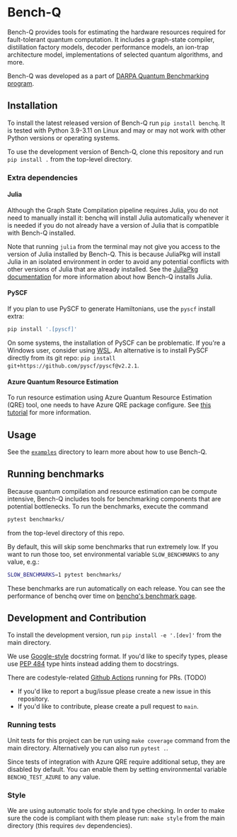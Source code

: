 # Bench-Q
Bench-Q provides tools for estimating the hardware resources required for fault-tolerant quantum computation. It includes a graph-state compiler, distillation factory models, decoder performance models, an ion-trap architecture model, implementations of selected quantum algorithms, and more.

Bench-Q was developed as a part of [DARPA Quantum Benchmarking program](https://www.darpa.mil/program/quantum-benchmarking).

## Installation

To install the latest released version of Bench-Q run `pip install benchq`.
It is tested with Python 3.9-3.11 on Linux and may or may not work with other Python versions or operating systems.

To use the development version of Bench-Q, clone this repository and run `pip install .` from the top-level directory.

### Extra dependencies

#### Julia
Although the Graph State Compilation pipeline requires Julia, you do not need to manually install it: benchq will install Julia automatically whenever it is needed if you do not already have a version of Julia that is compatible with Bench-Q installed.

Note that running `julia` from the terminal may not give you access to the version of Julia installed by Bench-Q. This is because JuliaPkg will install Julia in an isolated environment in order to avoid any potential conflicts with other versions of Julia that are already installed. See the [JuliaPkg documentation](https://github.com/JuliaPy/pyjuliapkg/blob/main/README.md) for more information about how Bench-Q installs Julia.

#### PySCF
If you plan to use PySCF to generate Hamiltonians, use the `pyscf` install extra:
```bash
pip install '.[pyscf]'
```

On some systems, the installation of PySCF can be problematic. If you're a Windows user, consider using [WSL](https://learn.microsoft.com/en-us/windows/wsl/install). An alternative is to install PySCF directly from its git repo: `pip install git+https://github.com/pyscf/pyscf@v2.2.1`.


#### Azure Quantum Resource Estimation
To run resource estimation using Azure Quantum Resource Estimation (QRE) tool, one needs to have Azure QRE package configure. See [this tutorial](https://learn.microsoft.com/en-us/azure/quantum/intro-to-resource-estimation) for more information.

## Usage
See the [`examples`](examples) directory to learn more about how to use Bench-Q.

## Running benchmarks

Because quantum compilation and resource estimation can be compute intensive, Bench-Q includes tools for benchmarking components that are potential bottlenecks. To run the benchmarks, execute the command

``` bash
pytest benchmarks/
```

from the top-level directory of this repo.

By default, this will skip some benchmarks that run extremely low. If you want to run
those too, set environmental variable `SLOW_BENCHMARKS` to any value, e.g.:

``` bash
SLOW_BENCHMARKS=1 pytest benchmarks/
```

These benchmarks are run automatically on each release. You can see the performance of benchq over time on [benchq's benchmark page](https://zapatacomputing.github.io/benchq/dev/bench/).

## Development and Contribution

To install the development version, run `pip install -e '.[dev]'` from the main directory.

We use [Google-style](https://sphinxcontrib-napoleon.readthedocs.io/en/latest/example_google.html) docstring format. If you'd like to specify types, please use [PEP 484](https://www.python.org/dev/peps/pep-0484/) type hints instead adding them to docstrings.

There are codestyle-related [Github Actions](.github/workflows/style.yml) running for PRs. (TODO)

- If you'd like to report a bug/issue please create a new issue in this repository.
- If you'd like to contribute, please create a pull request to `main`.

### Running tests

Unit tests for this project can be run using `make coverage` command from the main directory.
Alternatively you can also run `pytest .`.

Since tests of integration with Azure QRE require additional setup, they are disabled by default. You can enable them by setting environmental variable `BENCHQ_TEST_AZURE` to any value.

### Style

We are using automatic tools for style and type checking. In order to make sure the code is compliant with them please run: `make style` from the main directory (this requires `dev` dependencies).
